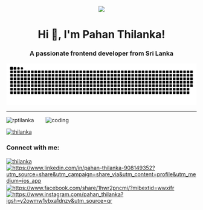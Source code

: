 <p align="center" ><img  src = "https://github.com/7oSkaaa/7oSkaaa/blob/main/Images/about_me.gif?raw=true" width = 100px></p>
<h1 align="center">Hi 👋, I'm Pahan Thilanka!</h1>
<h3 align="center">A passionate frontend developer from Sri Lanka</h3>
<div align="center">
  <img src="https://raw.githubusercontent.com/platane/platane/output/github-contribution-grid-snake-dark.svg" alt="Snake Animation" />
</div>


---

<img align="right" alt="coding" width="400" src="https://cdn.dribbble.com/users/1162077/screenshots/3848914/programmer.gif">

<p align="left"> <img src="https://komarev.com/ghpvc/?username=rptilanka&label=Profile%20views&color=0e75b6&style=flat" alt="rptilanka" /> </p>

<p align="left"> <a href="https://twitter.com/thilanka" target="blank"><img src="https://img.shields.io/twitter/follow/thilanka?logo=twitter&style=for-the-badge" alt="thilanka" /></a> </p>

<h3 align="left">Connect with me:</h3>
<p align="left">
<a href="https://twitter.com/thilanka" target="blank"><img align="center" src="https://raw.githubusercontent.com/rahuldkjain/github-profile-readme-generator/master/src/images/icons/Social/twitter.svg" alt="thilanka" height="30" width="40" /></a>
<a href="https://linkedin.com/in/https://www.linkedin.com/in/pahan-thilanka-908149352?utm_source=share&utm_campaign=share_via&utm_content=profile&utm_medium=ios_app" target="blank"><img align="center" src="https://raw.githubusercontent.com/rahuldkjain/github-profile-readme-generator/master/src/images/icons/Social/linked-in-alt.svg" alt="https://www.linkedin.com/in/pahan-thilanka-908149352?utm_source=share&utm_campaign=share_via&utm_content=profile&utm_medium=ios_app" height="30" width="40" /></a>
<a href="https://fb.com/https://www.facebook.com/share/1hwr2pncmi/?mibextid=wwxifr" target="blank"><img align="center" src="https://raw.githubusercontent.com/rahuldkjain/github-profile-readme-generator/master/src/images/icons/Social/facebook.svg" alt="https://www.facebook.com/share/1hwr2pncmi/?mibextid=wwxifr" height="30" width="40" /></a>
<a href="https://instagram.com/https://www.instagram.com/pahan_thilanka?igsh=y2owmw1ybxa1dnzv&utm_source=qr" target="blank"><img align="center" src="https://raw.githubusercontent.com/rahuldkjain/github-profile-readme-generator/master/src/images/icons/Social/instagram.svg" alt="https://www.instagram.com/pahan_thilanka?igsh=y2owmw1ybxa1dnzv&utm_source=qr" height="30" width="40" /></a>
</p>

